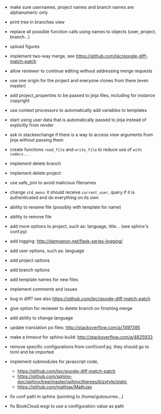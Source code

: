  - make sure usernames, project names and branch names are alphanumeric only
  - print tree in branches view

  - replace all possible function calls using names to objects (user, project, branch...)
  - upload figures
  - implement two-way merge, see https://github.com/lqc/google-diff-match-patch
  - allow reviewer to continue editing without addressing merge requests
  - use one origin for the project and everyone clones from there (even master)
  - add project_properties to be passed to jinja files, including for instance copyright
  - use context processors to automatically add variables to templates
  - start using user data that is automatically passed to jinja instead of explicitly from render
  - ask in stackexchange if there is a way to access view arguments from jinja without passing them
  - create functions `read_file` and `write_file` to reduce use of `with codecs...`
  - implement delete branch
  - implement delete project

  - use safe_join to avoid malicious filenames
  - change `std_menu`: it should receive `current_user`, query if it is authenticated and do everything on its own
  - ability to rename file (possibly with template for name)
  - ability to remove file
  - add more options to project, such as: language, title... (see sphinx's conf.py)
  - add logging: http://damyanon.net/flask-series-logging/
  - add user options, such as: language
  - add project options
  - add branch options

  - add template names for new files
  - implement comments and issues
  - bug in diff? see also https://github.com/lqc/google-diff-match-patch
  - give option for reviewer to delete branch on finishing merge

  - add ability to change language
  - update translation po files: http://stackoverflow.com/a/7497395
  - make a timeout for sphinx-build: http://stackoverflow.com/a/4825933
  - remove specific configurations from conf/conf.py, they should go to toml and be imported
  - implement submodules for javascript code,
    - https://github.com/lqc/google-diff-match-patch
    - https://github.com/sphinx-doc/sphinx/tree/master/sphinx/themes/bizstyle/static
    - https://github.com/mathjax/MathJax
  - fix conf path in sphinx (pointing to /home/gutosurrex...)
  - fix BookCloud.wsgi to use a configuration value as path



